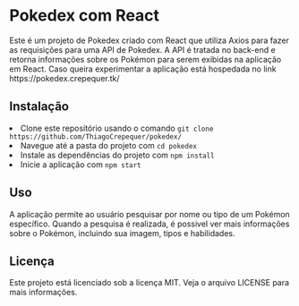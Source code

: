 
<h1> Pokedex com React </h1>
Este é um projeto de Pokedex criado com React que utiliza Axios para fazer as requisições para uma API de Pokedex. A API é tratada no back-end e retorna informações sobre os Pokémon para serem exibidas na aplicação em React. Caso queira experimentar a aplicação está hospedada no link https://pokedex.crepequer.tk/

<h2> Instalação </h2
<ul>
<li>Clone este repositório usando o comando <code>git clone https://github.com/ThiagoCrepequer/pokedex/</code></li>
<li>Navegue até a pasta do projeto com <code>cd pokedex</code></li>
<li>Instale as dependências do projeto com <code>npm install</code></li>
<li>Inicie a aplicação com <code>npm start</code></li>
</ul>
<h2>Uso</h2>
A aplicação permite ao usuário pesquisar por nome ou tipo de um Pokémon específico. Quando a pesquisa é realizada, é possivel ver mais informações sobre o Pokémon, incluindo sua imagem, tipos e habilidades.
<h2>Licença</h2>
Este projeto está licenciado sob a licença MIT. Veja o arquivo LICENSE para mais informações.

